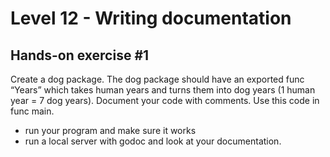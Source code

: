 # Level 12 - Writing documentation

## Hands-on exercise #1
Create a dog package. The dog package should have an exported func “Years” which takes human years and turns them into dog years (1 human year = 7 dog years).
Document your code with comments. Use this code in func main.
* run your program and make sure it works
* run a local server with godoc and look at your documentation.